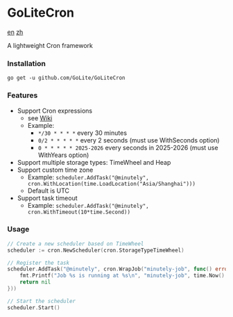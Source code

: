 # GoLiteCron

[en](readme.md) [zh](readme.zh.md)

A lightweight Cron framework

### Installation
```
go get -u github.com/GoLite/GoLiteCron
```

### Features
- Support Cron expressions
  - see [Wiki](https://en.wikipedia.org/wiki/Cron)
  - Example: 
    - `*/30 * * * *` every 30 minutes
    - `0/2 * * * * *` every 2 seconds (must use WithSeconds option)
    - `0 * * * * * 2025-2026` every seconds in 2025-2026 (must use WithYears option)
- Support multiple storage types: TimeWheel and Heap
- Support custom time zone
  - Example: `scheduler.AddTask("@minutely", cron.WithLocation(time.LoadLocation("Asia/Shanghai")))`
  - Default is UTC
- Support task timeout
  - Example: `scheduler.AddTask("@minutely", cron.WithTimeout(10*time.Second))`

### Usage
```go
// Create a new scheduler based on TimeWheel
scheduler := cron.NewScheduler(cron.StorageTypeTimeWheel)

// Register the task
scheduler.AddTask("@minutely", cron.WrapJob("minutely-job", func() error {
	fmt.Printf("Job %s is running at %s\n", "minutely-job", time.Now().Format(time.RFC3339))
	return nil
}))

// Start the scheduler
scheduler.Start()
```